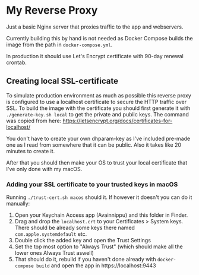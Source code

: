 # My Reverse Proxy

Just a basic Nginx server that proxies traffic to the app and webservers.

Currently building this by hand is not needed as Docker Compose builds the image from the path in `docker-compose.yml`.

In production it should use Let's Encrypt certificate with 90-day renewal crontab.

## Creating local SSL-certificate

To simulate production environment as much as possible this reverse proxy is configured to use a localhost certificate to secure the HTTP traffic over SSL. To build the image with the certificate you should first generate it with `./generate-key.sh local` to get the private and public keys. The command was copied from here: https://letsencrypt.org/docs/certificates-for-localhost/

You don't have to create your own dhparam-key as I've included pre-made one as I read from somewhere that it can be public. Also it takes like 20 minutes to create it.

After that you should then make your OS to trust your local certificate that I've only done with my macOS.

### Adding your SSL certificate to your trusted keys in macOS

Running `./trust-cert.sh macos` should it. If however it doesn't you can do it manually:

1) Open your Keychain Access app (Avainnippu) and this folder in Finder.
2) Drag and drop the `localhost.crt` to your Certificates > System keys. There should be already some keys there named `com.apple.systemdefault` etc.
3) Double click the added key and open the Trust Settings
4) Set the top most option to "Always Trust" (which should make all the lower ones Always Trust aswell)
5) That should do it, rebuild if you haven't done already with `docker-compose build` and open the app in https://localhost:9443